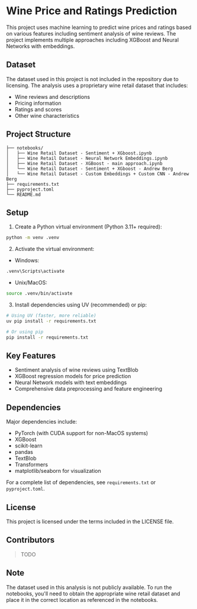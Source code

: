 # Wine Price and Ratings Prediction

This project uses machine learning to predict wine prices and ratings based on various features including sentiment analysis of wine reviews. The project implements multiple approaches including XGBoost and Neural Networks with embeddings.

## Dataset

The dataset used in this project is not included in the repository due to licensing. The analysis uses a proprietary wine retail dataset that includes:
- Wine reviews and descriptions
- Pricing information
- Ratings and scores
- Other wine characteristics

## Project Structure

```
├── notebooks/
│   ├── Wine Retail Dataset - Sentiment + XGboost.ipynb
│   ├── Wine Retail Dataset - Neural Network Embeddings.ipynb
│   ├── Wine Retail Dataset - XGBoost - main approach.ipynb
│   └── Wine Retail Dataset - Sentiment + XGboost - Andrew Berg
│   └── Wine Retail Dataset - Custom Embeddings + Custom CNN - Andrew Berg
├── requirements.txt
├── pyproject.toml
└── README.md
```

## Setup

1. Create a Python virtual environment (Python 3.11+ required):
```bash
python -m venv .venv
```

2. Activate the virtual environment:
- Windows:
```bash
.venv\Scripts\activate
```
- Unix/MacOS:
```bash
source .venv/bin/activate
```

3. Install dependencies using UV (recommended) or pip:
```bash
# Using UV (faster, more reliable)
uv pip install -r requirements.txt

# Or using pip
pip install -r requirements.txt
```

## Key Features

- Sentiment analysis of wine reviews using TextBlob
- XGBoost regression models for price prediction
- Neural Network models with text embeddings
- Comprehensive data preprocessing and feature engineering

## Dependencies

Major dependencies include:
- PyTorch (with CUDA support for non-MacOS systems)
- XGBoost
- scikit-learn
- pandas
- TextBlob
- Transformers
- matplotlib/seaborn for visualization

For a complete list of dependencies, see `requirements.txt` or `pyproject.toml`.

## License

This project is licensed under the terms included in the LICENSE file.

## Contributors

> TODO

## Note

The dataset used in this analysis is not publicly available. To run the notebooks, you'll need to obtain the appropriate wine retail dataset and place it in the correct location as referenced in the notebooks.
